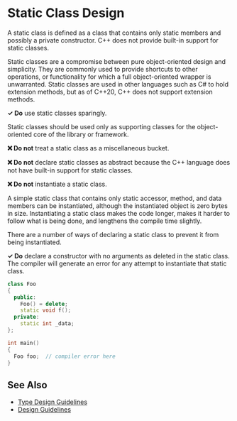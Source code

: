 # Static Class Design

A static class is defined as a class that contains only static members and possibly a private constructor.
C++ does not provide built-in support for static classes.

Static classes are a compromise between pure object-oriented design and simplicity. They are commonly used to 
provide shortcuts to other operations, or functionality for which a full object-oriented wrapper is unwarranted.
Static classes are used in other languages such as C# to hold extension methods, but as of C++20, C++ does not support
extension methods.

**✓ Do** use static classes sparingly.

Static classes should be used only as supporting classes for the object-oriented core of the library or framework.

**❌ Do not** treat a static class as a miscellaneous bucket.

**❌ Do not** declare static classes as abstract because the C++ language does not
have built-in support for static classes.

**❌ Do not** instantiate a static class.

A simple static class that contains only static accessor, method, and data members can be instantiated, although the instantiated object is zero bytes in size. Instantiating a static class makes the code longer, makes it harder to follow what is being done, and lengthens the compile time slightly. 

There are a number of ways of declaring a static class to prevent it from being instantiated.

**✓ Do** declare a constructor with no arguments as deleted in the static class. The compiler will generate an
error for any attempt to instantiate that static class.

```C++
class Foo
{
  public:
    Foo() = delete;
    static void f();
  private:
    static int _data;
};

int main()
{
  Foo foo;  // compiler error here
}
```


## See Also

* [Type Design Guidelines](type_design_guidelines.md)
* [Design Guidelines](design_guidelines.md)
